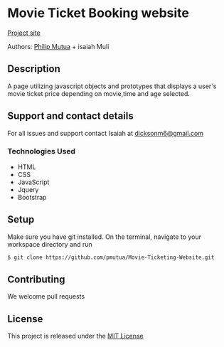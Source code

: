 # Movie Ticket Booking website

[Project site](https://example.com)

Authors: [Philip Mutua](pmutua@live.com) + isaiah Muli 

## Description

A page utilizing javascript objects and prototypes that displays a user's movie ticket price depending on movie,time and age selected.

## Support and contact details
For all issues and support contact Isaiah at <dicksonm6@gmail.com>

### Technologies Used
* HTML
* CSS
* JavaScript
* Jquery 
* Bootstrap

## Setup

Make sure you have git installed. On the terminal, navigate to your workspace directory and run

```bash
$ git clone https://github.com/pmutua/Movie-Ticketing-Website.git
```
## Contributing

We welcome pull requests

## License

This project is released under the [MIT License](./LICENSE.md)